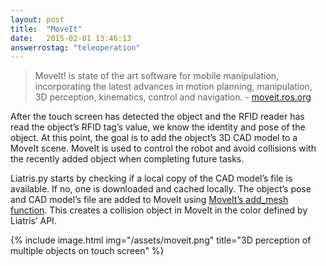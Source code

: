 ```yaml
---
layout: post
title:  "MoveIt"
date:   2015-02-01 13:46:13
answerrostag: "teleoperation"
---
```


> MoveIt! is state of the art software for mobile manipulation, incorporating the latest advances in motion planning, manipulation, 3D perception, kinematics, control and navigation. - [moveit.ros.org](http://moveit.ros.org)

After the touch screen has detected the object and the RFID reader has read the object’s RFID tag’s value, we know the identity and pose of the object.  At this point, the goal is to add the object’s 3D CAD model to a MoveIt scene.  MoveIt is used to control the robot and avoid collisions with the recently added object when completing future tasks.

Liatris.py starts by checking if a local copy of the CAD model’s file is available. If no, one is downloaded and cached locally. The object’s pose and CAD model’s file are added to MoveIt using [MoveIt’s add_mesh function](http://moveit.ros.org/wiki/Environment_Representation/Overview). This creates a collision object in MoveIt in the color defined by Liatris’ API.

{% include image.html img="/assets/moveit.png" title="3D perception of multiple objects on touch screen" %}
